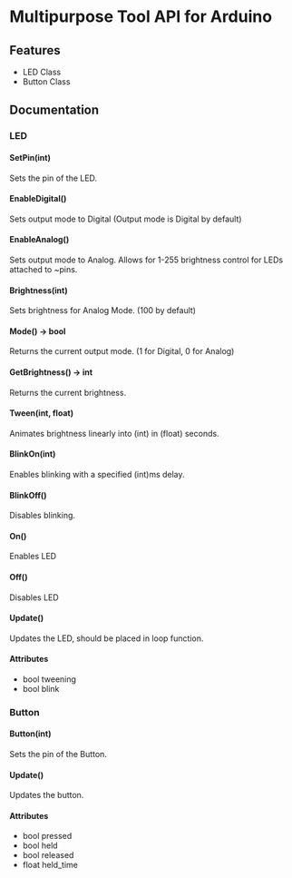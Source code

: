 

# Multipurpose Tool API for Arduino

## Features
* LED Class
* Button Class

## Documentation

### LED
#### SetPin(int)
Sets the pin of the LED.
#### EnableDigital()
Sets output mode to Digital (Output mode is Digital by default)
#### EnableAnalog()
Sets output mode to Analog. Allows for 1-255 brightness control for LEDs attached to ~pins.
#### Brightness(int)
Sets brightness for Analog Mode. (100 by default)
#### Mode() -> bool
Returns the current output mode. (1 for Digital, 0 for Analog)
#### GetBrightness() -> int
Returns the current brightness.
#### Tween(int, float)
Animates brightness linearly into (int) in (float) seconds.
#### BlinkOn(int)
Enables blinking with a specified (int)ms delay.
#### BlinkOff()
Disables blinking.
#### On()
Enables LED
#### Off()
Disables LED
#### Update()
Updates the LED, should be placed in loop function.
#### Attributes
- bool tweening
- bool blink

### Button
#### Button(int)
Sets the pin of the Button.
#### Update()
Updates the button.
#### Attributes
- bool pressed
- bool held
- bool released 
- float held_time